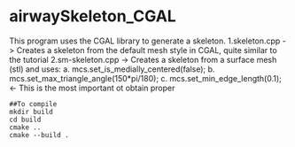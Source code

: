 # airwaySkeleton_CGAL

This program uses the CGAL library to generate a skeleton.
    1.skeleton.cpp -> Creates a skeleton from the default mesh style in CGAL, quite similar to the tutorial
    2.sm-skeleton.cpp -> Creates a skeleton from a surface mesh (stl) and uses:
        a. mcs.set_is_medially_centered(false);
        b. mcs.set_max_triangle_angle(150*pi/180);
        c. mcs.set_min_edge_length(0.1); <- This is the most important ot obtain proper 

    ##To compile
    mkdir build
    cd build 
    cmake .. 
    cmake --build .

